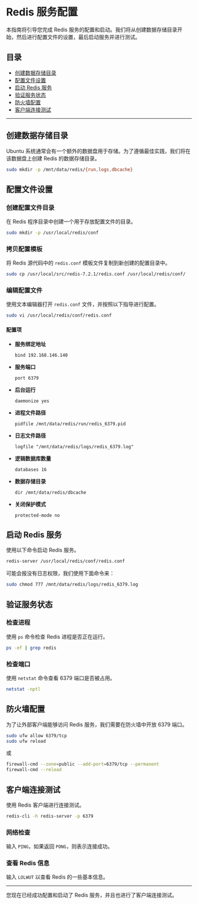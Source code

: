# Redis 服务配置

本指南将引导您完成 Redis 服务的配置和启动。我们将从创建数据存储目录开始，然后进行配置文件的设置，最后启动服务并进行测试。

## 目录

- [创建数据存储目录](#创建数据存储目录)
- [配置文件设置](#配置文件设置)
- [启动 Redis 服务](#启动-redis-服务)
- [验证服务状态](#验证服务状态)
- [防火墙配置](#防火墙配置)
- [客户端连接测试](#客户端连接测试)

---

## 创建数据存储目录

Ubuntu 系统通常会有一个额外的数据盘用于存储。为了遵循最佳实践，我们将在该数据盘上创建 Redis 的数据存储目录。

```bash
sudo mkdir -p /mnt/data/redis/{run,logs,dbcache}
```

## 配置文件设置

### 创建配置文件目录

在 Redis 程序目录中创建一个用于存放配置文件的目录。

```bash
sudo mkdir -p /usr/local/redis/conf
```

### 拷贝配置模板

将 Redis 源代码中的 `redis.conf` 模板文件复制到新创建的配置目录中。

```bash
sudo cp /usr/local/src/redis-7.2.1/redis.conf /usr/local/redis/conf/
```

### 编辑配置文件

使用文本编辑器打开 `redis.conf` 文件，并按照以下指导进行配置。

```bash
sudo vi /usr/local/redis/conf/redis.conf
```

#### 配置项

- **服务绑定地址**

  ```properties
  bind 192.168.146.140
  ```

- **服务端口**

  ```properties
  port 6379
  ```

- **后台运行**

  ```properties
  daemonize yes
  ```

- **进程文件路径**

  ```properties
  pidfile /mnt/data/redis/run/redis_6379.pid
  ```

- **日志文件路径**

  ```properties
  logfile "/mnt/data/redis/logs/redis_6379.log"
  ```

- **逻辑数据库数量**

  ```properties
  databases 16
  ```

- **数据存储目录**

  ```properties
  dir /mnt/data/redis/dbcache
  ```

- **关闭保护模式**

  ```properties
  protected-mode no
  ```

## 启动 Redis 服务

使用以下命令启动 Redis 服务。

```bash
redis-server /usr/local/redis/conf/redis.conf 
```

可能会报没有日志权限，我们使用下面命令来：

```bash
sudo chmod 777 /mnt/data/redis/logs/redis_6379.log
```

## 验证服务状态

### 检查进程

使用 `ps` 命令检查 Redis 进程是否正在运行。

```bash
ps -ef | grep redis
```

### 检查端口

使用 `netstat` 命令查看 6379 端口是否被占用。

```bash
netstat -nptl
```

## 防火墙配置

为了让外部客户端能够访问 Redis 服务，我们需要在防火墙中开放 6379 端口。

```bash
sudo ufw allow 6379/tcp
sudo ufw reload
```

或

```bash
firewall-cmd --zone=public --add-port=6379/tcp --permanent
firewall-cmd --reload
```

## 客户端连接测试

使用 Redis 客户端进行连接测试。

```bash
redis-cli -h redis-server -p 6379
```

### 网络检查

输入 `PING`，如果返回 `PONG`，则表示连接成功。

### 查看 Redis 信息

输入 `LOLWUT` 以查看 Redis 的一些基本信息。

---

您现在已经成功配置和启动了 Redis 服务，并且也进行了客户端连接测试。
